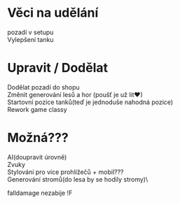 # Věci na udělání

pozadí v setupu\
Vylepšení tanku

# Upravit / Dodělat

Dodělat pozadí do shopu\
Změnit generování lesů a hor (poušť je už lit♥)\
Startovní pozice tanků(teď je jednoduše nahodná pozice)\
Rework game classy

# Možná???

AI(doupravit úrovně)\
Zvuky\
Stylování pro více prohlížečů + mobil???\
Generování stromů(do lesa by se hodily stromy)\

falldamage nezabije !F